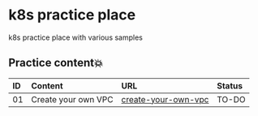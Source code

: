 # k8s practice place

k8s practice place with various samples

## Practice content💥

| ID  | Content             | URL                                           | Status |
| :-- | :------------------ | :-------------------------------------------- | :----- |
| 01  | Create your own VPC | [create-your-own-vpc](./create-your-own-vpc/) | TO-DO  |
